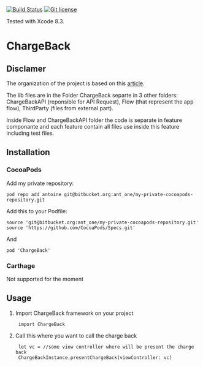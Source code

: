 [![Build Status](https://www.bitrise.io/app/e69001a14e898755.svg?token=0UQPNSuNc9fyaSw78Bfnzw&branch=master)](https://www.bitrise.io/app/e69001a14e898755)
[![Git license](https://img.shields.io/badge/license-MIT-lightgrey.svg)]()

Tested with Xcode 8.3.

ChargeBack
=============
 
## Disclamer 
 
The organization of the project is based on this [article](http://qualitycoding.org/rearrange-project-test-code/). 

The lib files are in the Folder ChargeBack separte in 3 other folders: ChargeBackAPI (reponsible for API Request), Flow (that represent the app flow), ThirdParty (files from external part).

Inside Flow and ChargeBackAPI folder the code is separate in feature componante and each feature contain all files use inside this feature including test files.

## Installation
 

### CocoaPods

Add my private repository: 

	pod repo add antoine git@bitbucket.org:ant_one/my-private-cocoapods-repository.git

Add this to your Podfile: 

    source 'git@bitbucket.org:ant_one/my-private-cocoapods-repository.git'
    source 'https://github.com/CocoaPods/Specs.git'

And

`pod 'ChargeBack'`

### Carthage
Not supported for the moment


## Usage
1. Import ChargeBack framework on your project

        import ChargeBack
 
2. Call this where you want to call the charge back
 
  		let vc = //some view controller where will be present the charge back
        ChargeBackInstance.presentChargeBack(viewController: vc) 

